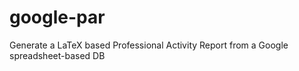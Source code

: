 # google-par
Generate a LaTeX based Professional Activity Report from a Google spreadsheet-based DB
